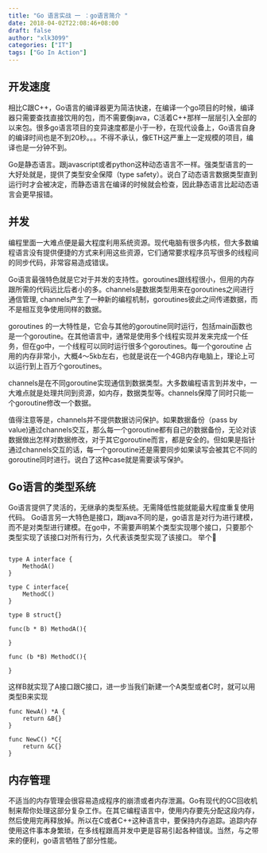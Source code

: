 ```yaml
---
title: "Go 语言实战 一 ：go语言简介 "
date: 2018-04-02T22:08:46+08:00
draft: false
author: "xlk3099"
categories: ["IT"]
tags: ["Go In Action"]
---
```


## 开发速度

相比C跟C++，Go语言的编译器更为简洁快速，在编译一个go项目的时候，编译器只需要查找直接饮用的包，而不需要像java，C活着C++那样一层层引入全部的以来包。很多go语言项目的变异速度都是小于一秒，在现代设备上，Go语言自身的编译时间也是不到20秒。。。不得不承认，像ETH这严重上一定规模的项目，编译也是一分钟不到。

Go是静态语言。跟javascript或者python这种动态语言不一样。强类型语言的一大好处就是，提供了类型安全保障（type safety）。说白了动态语言数据类型直到运行时才会被决定，而静态语言在编译的时候就会检查，因此静态语言比起动态语言会更早报错。

## 并发

编程里面一大难点便是最大程度利用系统资源。现代电脑有很多内核，但大多数编程语言没有提供便捷的方式来利用这些资源，它们通常要求程序员写很多的线程间的同步代码，非常容易造成错误。

Go语言最强特色就是它对于并发的支持性。goroutines跟线程很小，但用的内存跟所需的代码远比后者小的多。channels是数据类型用来在goroutines之间进行通信管理, channels产生了一种新的编程机制，goroutines彼此之间传递数据，而不是相互竞争使用同样的数据。

goroutines 的一大特性是，它会与其他的goroutine同时运行，包括main函数也是一个goroutine。在其他语言中，通常是使用多个线程实现并发来完成一个任务，但在go中，一个线程可以同时运行很多个goroutines。每一个goroutine 占用的内存非常小，大概4～5kb左右，也就是说在一个4GB内存电脑上，理论上可以运行到上百万个goroutines。

channels是在不同goroutine实现通信到数据类型。大多数编程语言到并发中，一大难点就是处理共同到资源，如内存，数据类型等。channels保障了同时只能一个goroutine修改一个数据。

值得注意等是，channels并不提供数据访问保护。如果数据备份（pass by value)通过channels交互，那么每一个goroutine都有自己的数据备份，无论对该数据做出怎样对数据修改，对于其它goroutine而言，都是安全的。但如果是指针通过channels交互的话，每一个goroutine还是需要同步如果读写会被其它不同的goroutine同时进行。说白了这种case就是需要读写保护。

## Go语言的类型系统

Go语言提供了灵活的，无继承的类型系统。无需降低性能就能最大程度重复使用代码。
Go语言另一大特色是接口，跟java不同的是，go语言是对行为进行建模，而不是对类型进行建模。在go中，不需要声明某个类型实现哪个接口，只要那个类型实现了该接口对所有行为，久代表该类型实现了该接口。
举个🌰

```golang

type A interface {
    MethodA() 
}

type C interface{
    MethodC()
}

type B struct{}

func(b * B) MethodA(){

}

func (b *B) MethodC(){

}
```
这样B就实现了A接口跟C接口，进一步当我们新建一个A类型或者C时，就可以用类型B来实现

```golang
func NewA() *A {
    return &B{}
}

func NewC() *C{
    return &C{}
}
```

## 内存管理

不适当的内存管理会很容易造成程序的崩溃或者内存泄漏。Go有现代的GC回收机制来帮你处理这部分复杂工作。在其它编程语言中，使用内存要先分配这段内存，然后使用完再释放掉。所以在C或者C++这种语言中，要保持内存追踪。追踪内存使用这件事本身繁琐，在多线程跟高并发中更是容易引起各种错误。当然，与之带来的便利，go语言牺牲了部分性能。